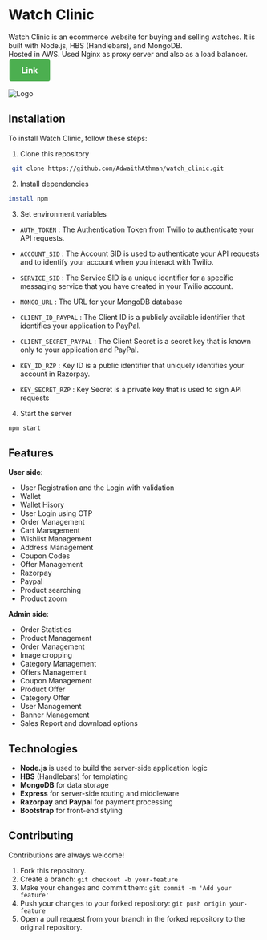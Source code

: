 
# Watch Clinic

Watch Clinic is an ecommerce website for buying and selling watches. It is built with Node.js, HBS (Handlebars), and MongoDB.
<br>
Hosted in AWS. Used Nginx as proxy server and also as a load balancer.
<br>
<a href="https://watchclinic.tech" target="_blank" style="display: inline-block; background-color: #4CAF50; color: white; padding: 12px 24px; text-align: center; text-decoration: none; border-radius: 4px; font-size: 16px; margin: 2px 2px; cursor: pointer;"><strong>Link</strong></a>



![Logo](https://www.watchclinic.tech/users/img/logo.png)


## Installation

To install Watch Clinic, follow these steps:

1. Clone this repository
```bash
 git clone https://github.com/AdwaithAthman/watch_clinic.git
```
2. Install dependencies
```bash
install npm
```
3. Set environment variables
- `AUTH_TOKEN` : The Authentication Token from Twilio to authenticate your API requests.

- `ACCOUNT_SID` : The Account SID is used to authenticate your API requests and to identify your account when you interact with Twilio.

- `SERVICE_SID` : The Service SID is a unique identifier for a specific messaging service that you have created in your Twilio account.

- `MONGO_URL` : The URL for your MongoDB database

- `CLIENT_ID_PAYPAL` : The Client ID is a publicly available identifier that identifies your application to PayPal.

- `CLIENT_SECRET_PAYPAL` : The Client Secret is a secret key that is known only to your application and PayPal.

- `KEY_ID_RZP` : Key ID is a public identifier that uniquely identifies your account in Razorpay.

- `KEY_SECRET_RZP` : Key Secret is a private key that is used to sign API requests

4. Start the server
```bash
npm start
```


    
## Features

**User side**:
- User Registration and the Login with validation
- Wallet
- Wallet Hisory 
- User Login using OTP
- Order Management
- Cart Management
- Wishlist Management
- Address Management
- Coupon Codes 
- Offer Management
- Razorpay
- Paypal
- Product searching
- Product zoom

**Admin side**:
- Order Statistics
- Product Management
- Order Management
- Image cropping
- Category Management
- Offers Management
- Coupon Management
- Product Offer
- Category Offer
- User Management
- Banner Management
- Sales Report and download options



## Technologies

- **Node.js** is used to build the server-side application logic
- **HBS** (Handlebars) for templating
- **MongoDB** for data storage
- **Express** for server-side routing and middleware
- **Razorpay** and **Paypal** for payment processing
- **Bootstrap** for front-end styling

## Contributing

Contributions are always welcome!

1. Fork this repository.
2. Create a branch: `git checkout -b your-feature`
3. Make your changes and commit them: `git commit -m 'Add your feature'`
4. Push your changes to your forked repository: `git push origin your-feature`
5. Open a pull request from your branch in the forked repository to the original repository.

